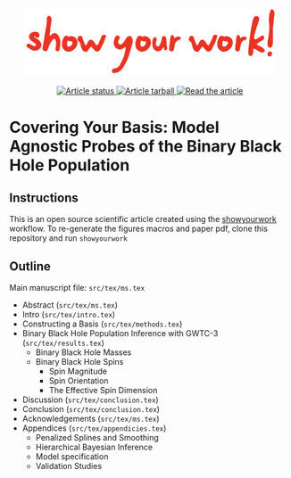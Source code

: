 <p align="center">
<a href="https://github.com/showyourwork/showyourwork">
<img width = "450" src="https://raw.githubusercontent.com/showyourwork/.github/main/images/showyourwork.png" alt="showyourwork"/>
</a>
<br>
<br>
<a href="https://github.com/bruce-edelman/CoveringYourBasis/actions/workflows/build.yml">
<img src="https://github.com/bruce-edelman/CoveringYourBasis/actions/workflows/build.yml/badge.svg?branch=main" alt="Article status"/>
</a>
<a href="https://github.com/bruce-edelman/CoveringYourBasis/raw/main-pdf/arxiv.tar.gz">
<img src="https://img.shields.io/badge/article-tarball-blue.svg?style=flat" alt="Article tarball"/>
</a>
<a href="https://github.com/bruce-edelman/CoveringYourBasis/raw/main-pdf/ms.pdf">
<img src="https://img.shields.io/badge/article-pdf-blue.svg?style=flat" alt="Read the article"/>
</a>
</p>

# Covering Your Basis: Model Agnostic Probes of the Binary Black Hole Population

## Instructions

This is an open source scientific article created using the [showyourwork](https://github.com/showyourwork/showyourwork) workflow.
To re-generate the figures macros and paper pdf, clone this repository and run `showyourwork`

## Outline

Main manuscript file: `src/tex/ms.tex`

- Abstract (`src/tex/ms.tex`)
- Intro (`src/tex/intro.tex`)
- Constructing a Basis (`src/tex/methods.tex`)
- Binary Black Hole Population Inference with GWTC-3 (`src/tex/results.tex`)
    - Binary Black Hole Masses
    - Binary Black Hole Spins
        - Spin Magnitude
        - Spin Orientation
        - The Effective Spin Dimension
- Discussion (`src/tex/conclusion.tex`)
- Conclusion (`src/tex/conclusion.tex`)
- Acknowledgements  (`src/tex/ms.tex`)
- Appendices (`src/tex/appendicies.tex`)
    - Penalized Splines and Smoothing
    - Hierarchical Bayesian Inference
    - Model specification
    - Validation Studies
